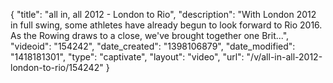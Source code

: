 {
    "title": "all in, all 2012 - London to Rio",
    "description": "With London 2012 in full swing, some athletes have already begun to look forward to Rio 2016. As the Rowing draws to a close, we've brought together one Brit...",
    "videoid": "154242",
    "date_created": "1398106879",
    "date_modified": "1418181301",
    "type": "captivate",
    "layout": "video",
    "url": "\/v\/all-in-all-2012-london-to-rio\/154242"
}